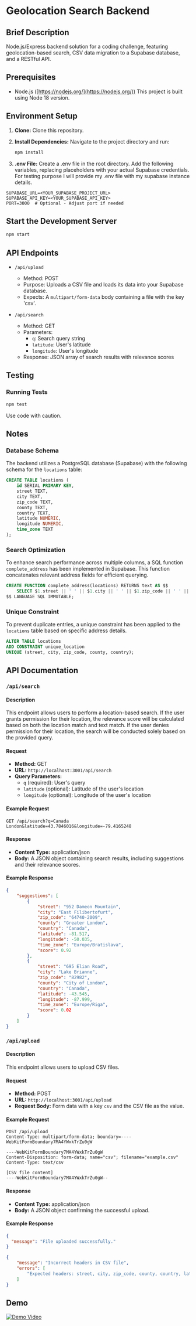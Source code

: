# Geolocation Search Backend

## Brief Description

Node.js/Express backend solution for a coding challenge, featuring geolocation-based search, CSV data migration to a Supabase database, and a RESTful API.

## Prerequisites

* Node.js ([https://nodejs.org/](https://nodejs.org/))  This project is built using Node 18 version.

## Environment Setup

1. **Clone:** Clone this repository.

2. **Install Dependencies:** Navigate to the project directory and run:
   ```bash
   npm install
3. **.env File:** Create a .env file in the root directory. Add the following variables, replacing placeholders with your actual Supabase credentials. For testing purpose I will provide my .env file with my supabase instance details.
```dotenv
SUPABASE_URL=<YOUR_SUPABASE_PROJECT_URL>
SUPABASE_API_KEY=<YOUR_SUPABASE_API_KEY>
PORT=3000  # Optional - Adjust port if needed
```

## Start the Development Server

```bash
npm start
```

## API Endpoints

- `/api/upload`
  - Method: POST
  - Purpose: Uploads a CSV file and loads its data into your Supabase database.
  - Expects: A `multipart/form-data` body containing a file with the key 'csv'.

- `/api/search`
  - Method: GET
  - Parameters:
    - `q`: Search query string
    - `latitude`: User's latitude
    - `longitude`: User's longitude
  - Response: JSON array of search results with relevance scores

## Testing

### Running Tests

```bash
npm test
```
Use code with caution.

## Notes

### Database Schema

The backend utilizes a PostgreSQL database (Supabase)  with the following schema for the `locations` table:

```sql
CREATE TABLE locations (
    id SERIAL PRIMARY KEY,
    street TEXT,
    city TEXT,
    zip_code TEXT,
    county TEXT,
    country TEXT,
    latitude NUMERIC,
    longitude NUMERIC,
    time_zone TEXT
);
```

### Search Optimization

To enhance search performance across multiple columns, a SQL function `complete_address` has been implemented in Supabase. This function concatenates relevant address fields for efficient querying.

```sql
CREATE FUNCTION complete_address(locations) RETURNS text AS $$
    SELECT $1.street || ' ' || $1.city || ' ' || $1.zip_code || ' ' || $1.county || ' ' || $1.country;
$$ LANGUAGE SQL IMMUTABLE;
```

### Unique Constraint

To prevent duplicate entries, a unique constraint has been applied to the `locations` table based on specific address details.

```sql
ALTER TABLE locations
ADD CONSTRAINT unique_location
UNIQUE (street, city, zip_code, county, country);
```
## API Documentation

### `/api/search`

#### Description

This endpoint allows users to perform a location-based search. If the user grants permission for their location, the relevance score will be calculated based on both the location match and text match. If the user denies permission for their location, the search will be conducted solely based on the provided query.

#### Request

- **Method:** GET
- **URL:** `http://localhost:3001/api/search`
- **Query Parameters:**
  - `q` (required): User's query
  - `latitude` (optional): Latitude of the user's location
  - `longitude` (optional): Longitude of the user's location

#### Example Request

```http
GET /api/search?q=Canada London&latitude=43.7846016&longitude=-79.4165248
```

#### Response

- **Content Type:** application/json
- **Body:** A JSON object containing search results, including suggestions and their relevance scores.

#### Example Response

```json
{
    "suggestions": [
        {
            "street": "952 Dameon Mountain",
            "city": "East Filibertofurt",
            "zip_code": "64740-2009",
            "county": "Greater London",
            "country": "Canada",
            "latitude": -81.517,
            "longitude": -50.035,
            "time_zone": "Europe/Bratislava",
            "score": 0.92
        },
        {
            "street": "695 Elian Road",
            "city": "Lake Brianne",
            "zip_code": "82982",
            "county": "City of London",
            "country": "Canada",
            "latitude": -43.545,
            "longitude": -87.999,
            "time_zone": "Europe/Riga",
            "score": 0.02
        }
    ]
}
```

### `/api/upload`

#### Description

This endpoint allows users to upload CSV files.

#### Request

- **Method:** POST
- **URL:** `http://localhost:3001/api/upload`
- **Request Body:** Form data with a key `csv` and the CSV file as the value.

#### Example Request

```http
POST /api/upload
Content-Type: multipart/form-data; boundary=----WebKitFormBoundary7MA4YWxkTrZu0gW

----WebKitFormBoundary7MA4YWxkTrZu0gW
Content-Disposition: form-data; name="csv"; filename="example.csv"
Content-Type: text/csv

[CSV file content]
----WebKitFormBoundary7MA4YWxkTrZu0gW--
```

#### Response

- **Content Type:** application/json
- **Body:** A JSON object confirming the successful upload.

#### Example Response

```json
{
  "message": "File uploaded successfully."
}
```

```json
{
    "message": "Incorrect headers in CSV file",
    "errors": [
        "Expected headers: street, city, zip_code, county, country, latitude, longitude, time_zone"
    ]
}
```
## Demo
[![Demo Video](https://img.youtube.com/vi/oZtDxinPE5k/0.jpg)](https://www.youtube.com/watch?v=oZtDxinPE5k)






